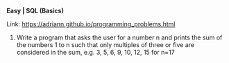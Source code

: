 **Easy | SQL (Basics)**

Link: https://adriann.github.io/programming_problems.html

1. Write a program that asks the user for a number n and prints the sum of the numbers 1 to n such that only multiples of three or five are considered in the sum, e.g. 3, 5, 6, 9, 10, 12, 15 for n=17
